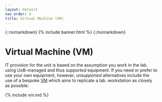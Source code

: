 ```yaml
---
layout: default
nav_order: 3
title: Virtual Machine (VM)
---
```


{::nomarkdown} 
{% include banner.html %}
{:/nomarkdown} 

# Virtual Machine (VM)

IT provision for the unit is based on the assumption you work in the lab. 
using UoB-managed and thus 
  *supported* equipment.
If you need or prefer to use your own equipment, however, 
*unsupported* alternatives include the use of a bespoke
[VM](https://en.wikipedia.org/wiki/Virtual_machine)
which aims to replicate a lab. workstation as closely as possible:

{% include vm.md %}
